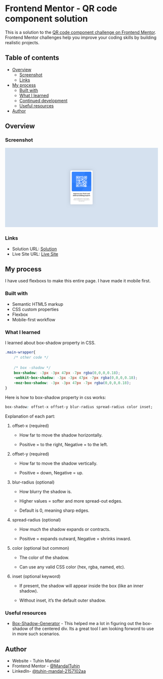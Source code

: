 # Frontend Mentor - QR code component solution

This is a solution to the [QR code component challenge on Frontend Mentor](https://www.frontendmentor.io/challenges/qr-code-component-iux_sIO_H). Frontend Mentor challenges help you improve your coding skills by building realistic projects. 

## Table of contents

- [Overview](#overview)
  - [Screenshot](#screenshot)
  - [Links](#links)
- [My process](#my-process)
  - [Built with](#built-with)
  - [What I learned](#what-i-learned)
  - [Continued development](#continued-development)
  - [Useful resources](#useful-resources)
- [Author](#author)



## Overview

### Screenshot

![](./screenshot.png)

### Links

- Solution URL: [Solution](https://www.frontendmentor.io/solutions/mobile-first-solution-using-flexbox-S_sgclQLd1)
- Live Site URL: [Live Site](https://mandaltuhin.github.io/qr-code-component-main/)

## My process
I have used flexboxs to make this entire page. I have made it mobile first. 

### Built with

- Semantic HTML5 markup
- CSS custom properties
- Flexbox
- Mobile-first workflow


### What I learned

I learned about box-shadow property in CSS.


```css
.main-wrapper{
    /* other code */

    /* box -shadow */
    box-shadow: -3px -3px 47px -7px rgba(0,0,0,0.18);
    -webkit-box-shadow: -3px -3px 47px -7px rgba(0,0,0,0.18);
    -moz-box-shadow: -3px -3px 47px -7px rgba(0,0,0,0.18);
}
```

Here is how to box-shadow property in css works:

```css
box-shadow: offset-x offset-y blur-radius spread-radius color inset;

```

Explanation of each part:

1. offset-x (required)

    - How far to move the shadow horizontally.

    - Positive = to the right, Negative = to the left.

2. offset-y (required)

    - How far to move the shadow vertically.

    - Positive = down, Negative = up.

3. blur-radius (optional)

    - How blurry the shadow is.

    - Higher values = softer and more spread-out edges.

    - Default is 0, meaning sharp edges.

4. spread-radius (optional)

    - How much the shadow expands or contracts.

    - Positive = expands outward, Negative = shrinks inward.

5. color (optional but common)

    - The color of the shadow.

    - Can use any valid CSS color (hex, rgba, named, etc).

6. inset (optional keyword)

    - If present, the shadow will appear inside the box (like an inner shadow).

    - Without inset, it’s the default outer shadow.





### Useful resources

- [Box-Shadow-Generator](https://cssgenerator.org/box-shadow-css-generator.html) - This helped me a lot in figuring out the box-shadow of the centered div. Its a great tool I am looking forword to use in more such scenarios.


## Author

- Website - Tuhin Mandal
- Frontend Mentor - [@MandalTuhin](https://www.frontendmentor.io/profile/MandalTuhin)
- LinkedIn- [@tuhin-mandal-2157102aa](https://www.linkedin.com/in/tuhin-mandal-2157102aa/)
